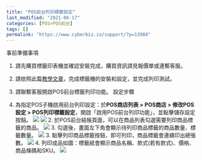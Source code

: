 ```yaml
---
title: "POS前台列印標籤設定"
last_modified: "2021-06-17"
categories: [POS>POS前台]
tags: []
permalink: "https://www.cyberbiz.io/support/?p=13988"
---
```


事前準備事項

1. 請先購買標籤印表機並確認安裝完成，購買資訊請見報價單或連繫客服。
2. 請依照此篇[教學文章](https://www.cyberbiz.io/support/?p=9723)，完成標籤機的安裝和設定，並完成列印測試。
3.  請聯繫客服開啟POS前台標籤列印功能。
設定步驟

1. 為指定POS子機啟用前台列印設定：於**POS商店列表 > POS商店 > 修改POS設定 > POS列印標籤設定**，開啟「啟用POS前台列印功能」，並點擊儲存設定按鈕。
![](https://www.cyberbiz.io/support/wp-content/uploads/2021/06/image-3-1024x163.png)
![](https://www.cyberbiz.io/support/wp-content/uploads/2021/06/image-4.png)
2\. 於POS前台結帳頁面，可以在商品列表勾選需要列印商品標籤的商品。 ![](https://www.cyberbiz.io/support/wp-content/uploads/2021/06/image-5-1024x538.png) 3\.
勾選後，畫面左下角會顯示待列印商品標籤的商品數量、標籤數量。 ![](https://www.cyberbiz.io/support/wp-content/uploads/2021/06/image-6-1024x545.png) 3\.
點擊列印商品標籤按鈕，即可列印，商品標籤會連續印出總張數。 ![](https://www.cyberbiz.io/support/wp-content/uploads/2021/06/image-7-1024x540.png) 4\.
列印成品如圖：標籤紙會顯示商品名稱、款式(若有款式)、價格、商品條碼和SKU。
![](https://www.cyberbiz.io/support/wp-content/uploads/2021/06/F6B0E7FF-D3A0-49B4-B881-530368F7445C-768x1024.jpg)

